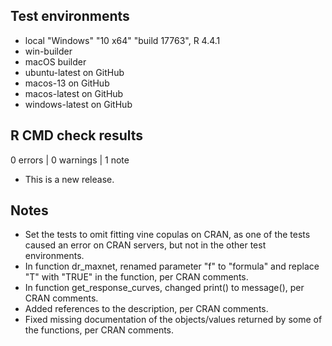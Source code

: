 ## Test environments
* local  "Windows" "10 x64" "build 17763",  R 4.4.1
* win-builder
* macOS builder
* ubuntu-latest on GitHub
* macos-13 on GitHub
* macos-latest on GitHub
* windows-latest on GitHub

## R CMD check results

0 errors | 0 warnings | 1 note

* This is a new release.

## Notes

* Set the tests to omit fitting vine copulas on CRAN, as one of the tests caused an error on CRAN servers, but not in the other test environments.
* In function dr_maxnet, renamed parameter "f" to "formula" and replace "T" with "TRUE" in the function, per CRAN comments.
* In function get_response_curves, changed print() to message(), per CRAN comments.
* Added references to the description, per CRAN comments.
* Fixed missing documentation of the objects/values returned by some of the functions, per CRAN comments.
